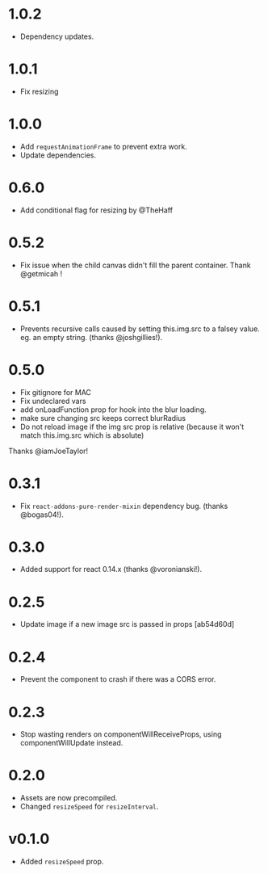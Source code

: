 # 1.0.2
- Dependency updates.

# 1.0.1
- Fix resizing

# 1.0.0
- Add `requestAnimationFrame` to prevent extra work.
- Update dependencies.

# 0.6.0
- Add conditional flag for resizing by @TheHaff

# 0.5.2
- Fix issue when the child canvas didn't fill the parent container. Thank @getmicah !

# 0.5.1
- Prevents recursive calls caused by setting this.img.src to a falsey value. eg. an empty string. (thanks @joshgillies!).

# 0.5.0
- Fix gitignore for MAC
- Fix undeclared vars
- add onLoadFunction prop for hook into the blur loading.
- make sure changing src keeps correct blurRadius
- Do not reload image if the img src prop is relative (because it won't match this.img.src which is absolute)

Thanks @iamJoeTaylor!

# 0.3.1
- Fix `react-addons-pure-render-mixin` dependency bug. (thanks @bogas04!).

# 0.3.0
- Added support for react 0.14.x (thanks @voronianski!).

# 0.2.5
- Update image if a new image src is passed in props [ab54d60d]

# 0.2.4
- Prevent the component to crash if there was a CORS error.

# 0.2.3
- Stop wasting renders on componentWillReceiveProps, using componentWillUpdate instead.

# 0.2.0
- Assets are now precompiled.
- Changed `resizeSpeed` for `resizeInterval`.

# v0.1.0
- Added `resizeSpeed` prop.
